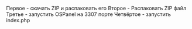Первое - скачать ZIP и распаковать его
Второе - Распаковать ZIP файл
Третье - запустить OSPanel на 3307 порте
Четвёртое - запустить index.php

